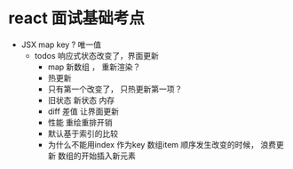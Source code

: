 # react 面试基础考点

- JSX map key ? 唯一值
    - todos 响应式状态改变了，界面更新 
        - map  新数组 ， 重新渲染？
        - 热更新
        - 只有第一个改变了， 只热更新第一项？
        - 旧状态  新状态  内存 
        - diff 差值  让界面更新 
        - 性能
            重绘重排开销
        - 默认基于索引的比较
        - 为什么不能用index 作为key
            数组item 顺序发生改变的时候， 浪费更新
            数组的开始插入新元素